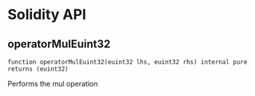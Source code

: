 # Solidity API

## operatorMulEuint32

```solidity
function operatorMulEuint32(euint32 lhs, euint32 rhs) internal pure returns (euint32)
```

Performs the mul operation

